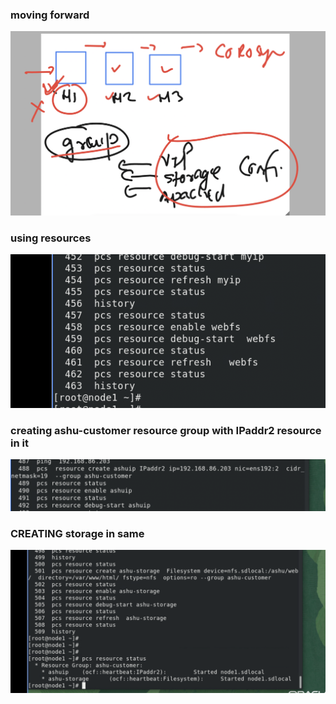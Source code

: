### moving forward

<img src="mvf.png">

### using resources 

<img src="rsg.png">

### creating ashu-customer resource group with IPaddr2 resource in it

<img src="ip.png">

### CREATING storage in same 

<img src="st.png">


